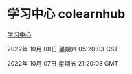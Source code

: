 # 学习中心 colearnhub
[学习中心](http://27.19.33.125:56308/colearnhub/)

2022年 10月 08日 星期六 05:20:03 CST

2022年 10月 07日 星期五 21:20:03 GMT
